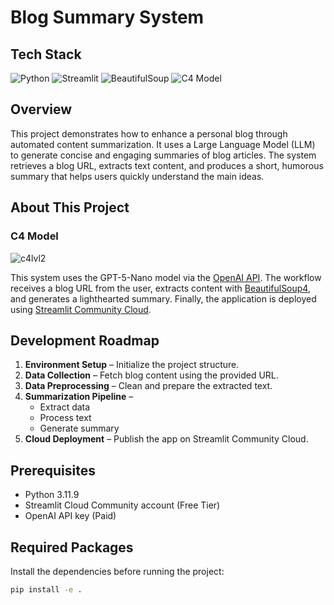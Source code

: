 # Blog Summary System

## Tech Stack
![Python](https://img.shields.io/badge/Python-3776AB?logo=python&logoColor=white)
![Streamlit](https://img.shields.io/badge/Streamlit-FF4B4B?logo=streamlit&logoColor=white)
![BeautifulSoup](https://img.shields.io/badge/BeautifulSoup-4B8BBE?logo=python&logoColor=white)
![C4 Model](https://img.shields.io/badge/C4%20Model-232F3E?logo=diagram&logoColor=white)

## Overview
This project demonstrates how to enhance a personal blog through automated content summarization. It uses a Large Language Model (LLM) to generate concise and engaging summaries of blog articles. The system retrieves a blog URL, extracts text content, and produces a short, humorous summary that helps users quickly understand the main ideas.

## About This Project

### C4 Model
![c4lvl2](https://github.com/user-attachments/assets/11669801-7bd6-49b8-81ea-fe0f0e23cee7)

This system uses the GPT-5-Nano model via the [OpenAI API](https://openai.com/fr-FR/index/openai-api/). The workflow receives a blog URL from the user, extracts content with [BeautifulSoup4](https://www.crummy.com/software/BeautifulSoup/bs4/doc.ptbr/), and generates a lighthearted summary. Finally, the application is deployed using [Streamlit Community Cloud](https://streamlit.io/cloud).

## Development Roadmap

1. **Environment Setup** – Initialize the project structure.  
2. **Data Collection** – Fetch blog content using the provided URL.  
3. **Data Preprocessing** – Clean and prepare the extracted text.  
4. **Summarization Pipeline** –  
   - Extract data  
   - Process text  
   - Generate summary  
5. **Cloud Deployment** – Publish the app on Streamlit Community Cloud.

## Prerequisites
- Python 3.11.9  
- Streamlit Cloud Community account (Free Tier)  
- OpenAI API key (Paid)

## Required Packages
Install the dependencies before running the project:

```bash
pip install -e .
